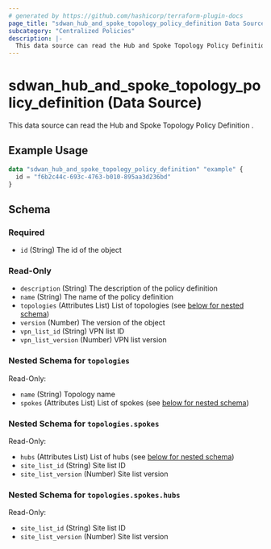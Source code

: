 ```yaml
---
# generated by https://github.com/hashicorp/terraform-plugin-docs
page_title: "sdwan_hub_and_spoke_topology_policy_definition Data Source - terraform-provider-sdwan"
subcategory: "Centralized Policies"
description: |-
  This data source can read the Hub and Spoke Topology Policy Definition .
---
```


# sdwan_hub_and_spoke_topology_policy_definition (Data Source)

This data source can read the Hub and Spoke Topology Policy Definition .

## Example Usage

```terraform
data "sdwan_hub_and_spoke_topology_policy_definition" "example" {
  id = "f6b2c44c-693c-4763-b010-895aa3d236bd"
}
```

<!-- schema generated by tfplugindocs -->
## Schema

### Required

- `id` (String) The id of the object

### Read-Only

- `description` (String) The description of the policy definition
- `name` (String) The name of the policy definition
- `topologies` (Attributes List) List of topologies (see [below for nested schema](#nestedatt--topologies))
- `version` (Number) The version of the object
- `vpn_list_id` (String) VPN list ID
- `vpn_list_version` (Number) VPN list version

<a id="nestedatt--topologies"></a>
### Nested Schema for `topologies`

Read-Only:

- `name` (String) Topology name
- `spokes` (Attributes List) List of spokes (see [below for nested schema](#nestedatt--topologies--spokes))

<a id="nestedatt--topologies--spokes"></a>
### Nested Schema for `topologies.spokes`

Read-Only:

- `hubs` (Attributes List) List of hubs (see [below for nested schema](#nestedatt--topologies--spokes--hubs))
- `site_list_id` (String) Site list ID
- `site_list_version` (Number) Site list version

<a id="nestedatt--topologies--spokes--hubs"></a>
### Nested Schema for `topologies.spokes.hubs`

Read-Only:

- `site_list_id` (String) Site list ID
- `site_list_version` (Number) Site list version
